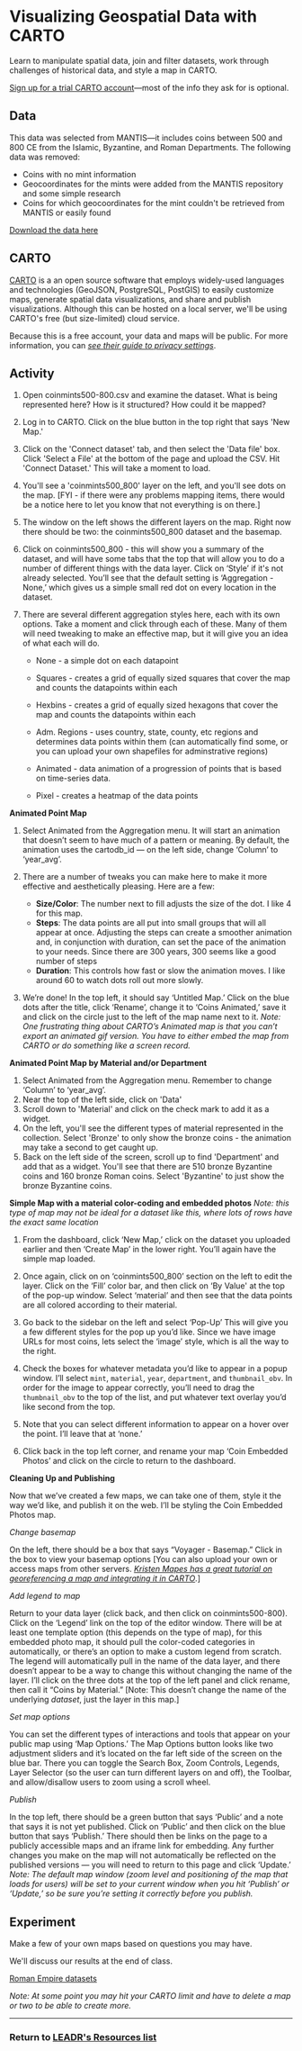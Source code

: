 # Visualizing Geospatial Data with CARTO

Learn to manipulate spatial data, join and filter datasets, work through challenges of historical data, and style a map in CARTO.

[Sign up for a trial CARTO account](https://carto.com/signup/)—most of the info they ask for is optional.

## Data

This data was selected from MANTIS—it includes coins between 500 and 800 CE from the Islamic, Byzantine, and Roman Departments. The following data was removed:

- Coins with no mint information
- Geocoordinates for the mints were added from the MANTIS repository and some simple research
- Coins for which geocoordinates for the mint couldn't be retrieved from MANTIS or easily found 

[Download the data here](https://drive.google.com/file/d/1WXhfzg-kYU52pJoT1-h851X61qfQaY8T/view?usp=sharing)

## CARTO
[CARTO](https://carto.com/) is a an open source software that employs widely-used languages and technologies (GeoJSON, PostgreSQL, PostGIS) to easily customize maps, generate spatial data visualizations, and share and publish visualizations. Although this can be hosted on a local server, we'll be using CARTO's free (but size-limited) cloud service.

Because this is a free account, your data and maps will be public. For more information, you can [*see their guide to privacy settings*](https://carto.com/learn/guides/publish-share/privacy-settings-for-protecting-maps-and-data).

## Activity

1.  Open coinmints500-800.csv and examine the dataset. What is being represented here? How is it structured? How could it be mapped?

2.  Log in to CARTO. Click on the blue button in the top right that says 'New Map.'

3.  Click on the 'Connect dataset' tab, and then select the 'Data file' box. Click 'Select a File' at the bottom of the page and upload the CSV. Hit 'Connect Dataset.' This will take a moment to load.

4. You'll see a 'coinmints500_800' layer on the left, and you'll see dots on the map. [FYI - if there were any problems mapping items, there would be a notice here to let you know that not everything is on there.]

5.  The window on the left shows the different layers on the map. Right now there should be two: the coinmints500_800 dataset and the basemap.

6.  Click on coinmints500_800 - this will show you a summary of the dataset, and will have some tabs that the top that will allow you to do a number of different things with the data layer. Click on ‘Style’ if it's not already selected. You’ll see that the default setting is ‘Aggregation - None,’ which gives us a simple small red dot on every location in the dataset.

7.  There are several different aggregation styles here, each with its own options. Take a moment and click through each of these. Many of them will need tweaking to make an effective map, but it will give you an idea of what each will do.

    -   None - a simple dot on each datapoint

    -   Squares - creates a grid of equally sized squares that cover the map and counts the datapoints within each

    -   Hexbins - creates a grid of equally sized hexagons that cover the map and counts the datapoints within each

    -   Adm. Regions - uses country, state, county, etc regions and determines data points within them (can automatically find some, or you can upload your own shapefiles for adminstrative regions)

    -   Animated - data animation of a progression of points that is based on time-series data.

    -   Pixel - creates a heatmap of the data points

**Animated Point Map**

1.  Select Animated from the Aggregation menu. It will start an animation that doesn’t seem to have much of a pattern or meaning. By default, the animation uses the cartodb_id — on the left side, change ‘Column’ to ‘year_avg’.

2.  There are a number of tweaks you can make here to make it more effective and aesthetically pleasing. Here are a few:
	- **Size/Color**: The number next to fill adjusts the size of the dot. I like 4 for this map.
	- **Steps**: The data points are all put into small groups that will all appear at once. Adjusting the steps can create a smoother animation and, in conjunction with duration, can set the pace of the animation to your needs. Since there are 300 years, 300 seems like a good number of steps
    - **Duration**: This controls how fast or slow the animation moves. I like around 60 to watch dots roll out more slowly.

3.  We’re done! In the top left, it should say ‘Untitled Map.’ Click on the blue dots after the title, click ‘Rename’, change it to ‘Coins Animated,’ save it and click on the circle just to the left of the map name next to it. 
*Note: One frustrating thing about CARTO’s Animated map is that you can’t export an animated gif version. You have to either embed the map from CARTO or do something like a screen record.*

**Animated Point Map by Material and/or Department**
1.  Select Animated from the Aggregation menu. Remember to change ‘Column’ to ‘year_avg’.
2. Near the top of the left side, click on 'Data'
3. Scroll down to 'Material' and click on the check mark to add it as a widget.
4. On the left, you'll see the different types of material represented in the collection. Select 'Bronze' to only show the bronze coins - the animation may take a second to get caught up.
5. Back on the left side of the screen, scroll up to find 'Department' and add that as a widget. You'll see that there are 510 bronze Byzantine coins and 160 bronze Roman coins. Select 'Byzantine' to just show the bronze Byzantine coins. 

**Simple Map with a material color-coding and embedded photos**
*Note: this type of map may not be ideal for a dataset like this, where lots of rows have the exact same location*

1.  From the dashboard, click ‘New Map,’ click on the dataset you uploaded earlier and then ‘Create Map’ in the lower right. You’ll again have the simple map loaded.

2.  Once again, click on on ‘coinmints500_800’ section on the left to edit the layer. Click on the ‘Fill’ color bar, and then click on ‘By Value' at the top of the pop-up window. Select ‘material’ and then see that the data points are all colored according to their material.

3.  Go back to the sidebar on the left and select ‘Pop-Up’ This will give you a few different styles for the pop up you’d like. Since we have image URLs for most coins, lets select the ‘image’ style, which is all the way to the right.

4.  Check the boxes for whatever metadata you’d like to appear in a popup window. I’ll select `mint`, `material`, `year`, `department`, and `thumbnail_obv`. In order for the image to appear correctly, you’ll need to drag the `thumbnail_obv` to the top of the list, and put whatever text overlay you’d like second from the top.

5.  Note that you can select different information to appear on a hover over the point. I’ll leave that at ‘none.’

6.  Click back in the top left corner, and rename your map ‘Coin Embedded Photos’ and click on the circle to return to the dashboard.

**Cleaning Up and Publishing**

Now that we’ve created a few maps, we can take one of them, style it the way we’d like, and publish it on the web. I’ll be styling the Coin Embedded Photos map.

*Change basemap*

On the left, there should be a box that says “Voyager - Basemap.” Click in the box to view your basemap options [You can also upload your own or access maps from other servers. [*Kristen Mapes has a great tutorial on georeferencing a map and integrating it in CARTO*](http://www.kristenmapes.com/georectifiedmap2/).]

*Add legend to map*

Return to your data layer (click back, and then click on coinmints500-800). Click on the ‘Legend’ link on the top of the editor window. There will be at least one template option (this depends on the type of map), for this embedded photo map, it should pull the color-coded categories in automatically, or there’s an option to make a custom legend from scratch. The legend will automatically pull in the name of the data layer, and there doesn’t appear to be a way to change this without changing the name of the layer. I’ll click on the three dots at the top of the left panel and click rename, then call it “Coins by Material.” [Note: This doesn’t change the name of the underlying *dataset*, just the layer in this map.]

*Set map options*

You can set the different types of interactions and tools that appear on your public map using ‘Map Options.’ The Map Options button looks like two adjustment sliders and it’s located on the far left side of the screen on the blue bar. There you can toggle the Search Box, Zoom Controls, Legends, Layer Selector (so the user can turn different layers on and off), the Toolbar, and allow/disallow users to zoom using a scroll wheel.

*Publish*

In the top left, there should be a green button that says ‘Public’ and a note that says it is not yet published. Click on ‘Public’ and then click on the blue button that says ‘Publish.’ There should then be links on the page to a publicly accessible maps and an iframe link for embedding. Any further changes you make on the map will not automatically be reflected on the published versions — you will need to return to this page and click ‘Update.’ *Note: The default map window (zoom level and positioning of the map that loads for users) will be set to your current window when you hit ‘Publish’ or ‘Update,’ so be sure you’re setting it correctly before you publish.*

## Experiment
Make a few of your own maps based on questions you may have. 

We'll discuss our results at the end of class.

[Roman Empire datasets](https://github.com/klokantech/roman-empire/tree/master/data)

*Note: At some point you may hit your CARTO limit and have to delete a map or two to be able to create more.*

-----
### Return to [LEADR's Resources list](https://leadr-msu.github.io/)
